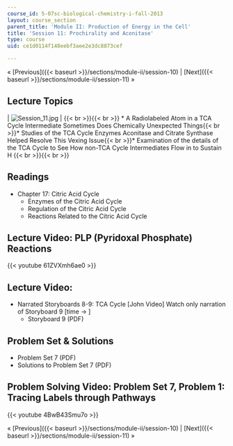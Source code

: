 ```yaml
---
course_id: 5-07sc-biological-chemistry-i-fall-2013
layout: course_section
parent_title: 'Module II: Production of Energy in the Cell'
title: 'Session 11: Prochirality and Aconitase'
type: course
uid: ce1d0114f148eebf3aee2e3dc8873cef

---
```


« [Previous]({{< baseurl >}}/sections/module-ii/session-10) | [Next]({{< baseurl >}}/sections/module-ii/session-11) »

Lecture Topics
--------------

| ![Session_11.jpg](/coursemedia/5-07sc-biological-chemistry-i-fall-2013/89b1af97939e4aa3d9c925b543d03f8d_Session_11.jpg) |  {{< br >}}{{< br >}} *   A Radiolabeled Atom in a TCA Cycle Intermediate Sometimes Does Chemically Unexpected Things{{< br >}}*   Studies of the TCA Cycle Enzymes Aconitase and Citrate Synthase Helped Resolve This Vexing Issue{{< br >}}*   Examination of the details of the TCA Cycle to See How non-TCA Cycle Intermediates Flow in to Sustain H {{< br >}}{{< br >}}  

Readings
--------

*   Chapter 17: Citric Acid Cycle
    *   Enzymes of the Citric Acid Cycle
    *   Regulation of the Citric Acid Cycle
    *   Reactions Related to the Citric Acid Cycle

Lecture Video: PLP (Pyridoxal Phosphate) Reactions
--------------------------------------------------

{{< youtube 61ZVXmh6ae0 >}}

Lecture Video:
--------------

*   Narrated Storyboards 8-9: TCA Cycle \[John Video\] Watch only narration of Storyboard 9 \[time -> \]
    *   Storyboard 9 (PDF)

Problem Set & Solutions 
------------------------

*   Problem Set 7 (PDF)
*   Solutions to Problem Set 7 (PDF)

Problem Solving Video: Problem Set 7, Problem 1: Tracing Labels through Pathways
--------------------------------------------------------------------------------

{{< youtube 4BwB43Smu7o >}}

« [Previous]({{< baseurl >}}/sections/module-ii/session-10) | [Next]({{< baseurl >}}/sections/module-ii/session-11) »